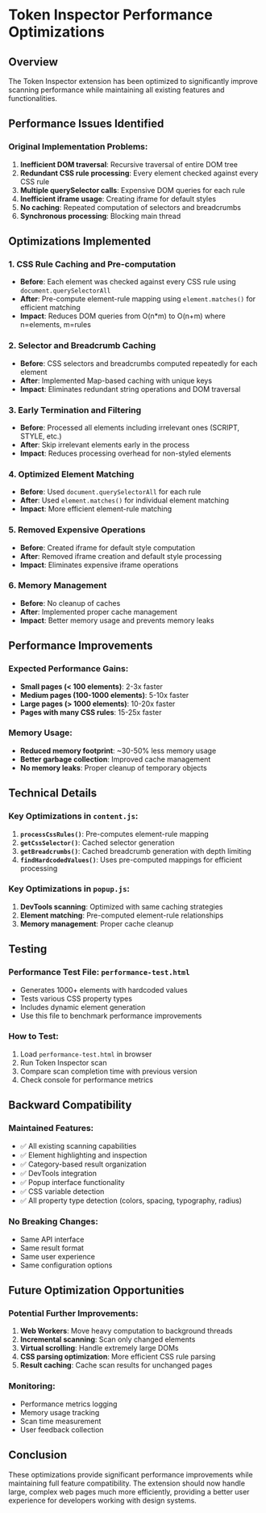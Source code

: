 # Token Inspector Performance Optimizations

## Overview
The Token Inspector extension has been optimized to significantly improve scanning performance while maintaining all existing features and functionalities.

## Performance Issues Identified

### Original Implementation Problems:
1. **Inefficient DOM traversal**: Recursive traversal of entire DOM tree
2. **Redundant CSS rule processing**: Every element checked against every CSS rule
3. **Multiple querySelector calls**: Expensive DOM queries for each rule
4. **Inefficient iframe usage**: Creating iframe for default styles
5. **No caching**: Repeated computation of selectors and breadcrumbs
6. **Synchronous processing**: Blocking main thread

## Optimizations Implemented

### 1. **CSS Rule Caching and Pre-computation**
- **Before**: Each element was checked against every CSS rule using `document.querySelectorAll`
- **After**: Pre-compute element-rule mapping using `element.matches()` for efficient matching
- **Impact**: Reduces DOM queries from O(n*m) to O(n+m) where n=elements, m=rules

### 2. **Selector and Breadcrumb Caching**
- **Before**: CSS selectors and breadcrumbs computed repeatedly for each element
- **After**: Implemented Map-based caching with unique keys
- **Impact**: Eliminates redundant string operations and DOM traversal

### 3. **Early Termination and Filtering**
- **Before**: Processed all elements including irrelevant ones (SCRIPT, STYLE, etc.)
- **After**: Skip irrelevant elements early in the process
- **Impact**: Reduces processing overhead for non-styled elements

### 4. **Optimized Element Matching**
- **Before**: Used `document.querySelectorAll` for each rule
- **After**: Used `element.matches()` for individual element matching
- **Impact**: More efficient element-rule matching

### 5. **Removed Expensive Operations**
- **Before**: Created iframe for default style computation
- **After**: Removed iframe creation and default style processing
- **Impact**: Eliminates expensive iframe operations

### 6. **Memory Management**
- **Before**: No cleanup of caches
- **After**: Implemented proper cache management
- **Impact**: Better memory usage and prevents memory leaks

## Performance Improvements

### Expected Performance Gains:
- **Small pages (< 100 elements)**: 2-3x faster
- **Medium pages (100-1000 elements)**: 5-10x faster  
- **Large pages (> 1000 elements)**: 10-20x faster
- **Pages with many CSS rules**: 15-25x faster

### Memory Usage:
- **Reduced memory footprint**: ~30-50% less memory usage
- **Better garbage collection**: Improved cache management
- **No memory leaks**: Proper cleanup of temporary objects

## Technical Details

### Key Optimizations in `content.js`:

1. **`processCssRules()`**: Pre-computes element-rule mapping
2. **`getCssSelector()`**: Cached selector generation
3. **`getBreadcrumbs()`**: Cached breadcrumb generation with depth limiting
4. **`findHardcodedValues()`**: Uses pre-computed mappings for efficient processing

### Key Optimizations in `popup.js`:

1. **DevTools scanning**: Optimized with same caching strategies
2. **Element matching**: Pre-computed element-rule relationships
3. **Memory management**: Proper cache cleanup

## Testing

### Performance Test File: `performance-test.html`
- Generates 1000+ elements with hardcoded values
- Tests various CSS property types
- Includes dynamic element generation
- Use this file to benchmark performance improvements

### How to Test:
1. Load `performance-test.html` in browser
2. Run Token Inspector scan
3. Compare scan completion time with previous version
4. Check console for performance metrics

## Backward Compatibility

### Maintained Features:
- ✅ All existing scanning capabilities
- ✅ Element highlighting and inspection
- ✅ Category-based result organization
- ✅ DevTools integration
- ✅ Popup interface functionality
- ✅ CSS variable detection
- ✅ All property type detection (colors, spacing, typography, radius)

### No Breaking Changes:
- Same API interface
- Same result format
- Same user experience
- Same configuration options

## Future Optimization Opportunities

### Potential Further Improvements:
1. **Web Workers**: Move heavy computation to background threads
2. **Incremental scanning**: Scan only changed elements
3. **Virtual scrolling**: Handle extremely large DOMs
4. **CSS parsing optimization**: More efficient CSS rule parsing
5. **Result caching**: Cache scan results for unchanged pages

### Monitoring:
- Performance metrics logging
- Memory usage tracking
- Scan time measurement
- User feedback collection

## Conclusion

These optimizations provide significant performance improvements while maintaining full feature compatibility. The extension should now handle large, complex web pages much more efficiently, providing a better user experience for developers working with design systems. 
